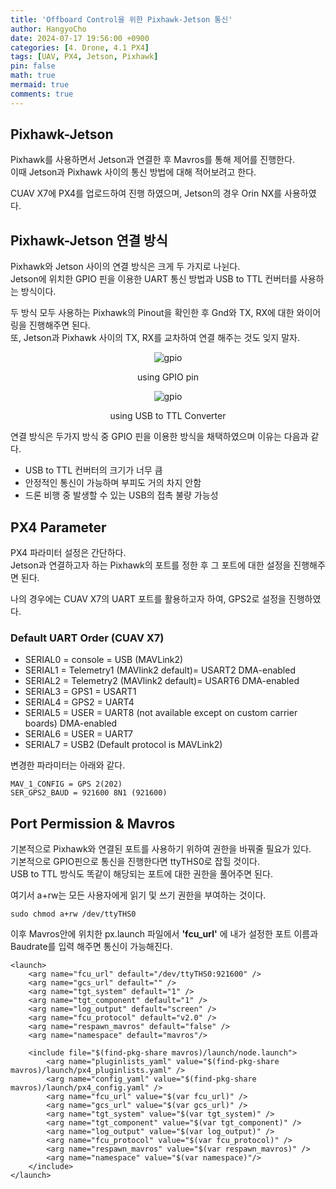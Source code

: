 ```yaml
---
title: 'Offboard Control을 위한 Pixhawk-Jetson 통신'
author: HangyoCho
date: 2024-07-17 19:56:00 +0900
categories: [4. Drone, 4.1 PX4]
tags: [UAV, PX4, Jetson, Pixhawk]
pin: false
math: true
mermaid: true
comments: true
---
```


## Pixhawk-Jetson
Pixhawk를 사용하면서 Jetson과 연결한 후 Mavros를 통해 제어를 진행한다.  
이때 Jetson과 Pixhawk 사이의 통신 방법에 대해 적어보려고 한다.

CUAV X7에 PX4를 업로드하여 진행 하였으며, Jetson의 경우 Orin NX를 사용하였다.

## Pixhawk-Jetson 연결 방식
Pixhawk와 Jetson 사이의 연결 방식은 크게 두 가지로 나뉜다.  
Jetson에 위치한 GPIO 핀을 이용한 UART 통신 방법과 USB to TTL 컨버터를 사용하는 방식이다.  

두 방식 모두 사용하는 Pixhawk의 Pinout을 확인한 후 Gnd와 TX, RX에 대한 와이어링을 진행해주면 된다.  
또, Jetson과 Pixhawk 사이의 TX, RX를 교차하여 연결 해주는 것도 잊지 말자.

<div style="text-align: center;">
  <img src="https://img1.daumcdn.net/thumb/R1280x0/?scode=mtistory2&fname=https%3A%2F%2Fblog.kakaocdn.net%2Fdn%2FcqN2Eg%2FbtrATdDdbq7%2FTczEayQd9pPR6raBSKTm11%2Fimg.jpg" alt="gpio"/>
  <p>using GPIO pin</p>
</div>

<div style="text-align: center;">
  <img src="https://ardupilot.org/dev/_images/ODroid_Pixhawk_Wiring.jpg" alt="gpio"/>
  <p>using USB to TTL Converter</p>
</div>

연결 방식은 두가지 방식 중 GPIO 핀을 이용한 방식을 채택하였으며 이유는 다음과 같다.

- USB to TTL 컨버터의 크기가 너무 큼
- 안정적인 통신이 가능하며 부피도 거의 차지 안함
- 드론 비행 중 발생할 수 있는 USB의 접촉 불량 가능성

## PX4 Parameter
PX4 파라미터 설정은 간단하다.  
Jetson과 연결하고자 하는 Pixhawk의 포트를 정한 후 그 포트에 대한 설정을 진행해주면 된다. 

나의 경우에는 CUAV X7의 UART 포트를 활용하고자 하여, GPS2로 설정을 진행하였다.  

### Default UART Order (CUAV X7)
- SERIAL0 = console = USB (MAVLink2)
- SERIAL1 = Telemetry1 (MAVlink2 default)= USART2 DMA-enabled
- SERIAL2 = Telemetry2 (MAVlink2 default)= USART6 DMA-enabled
- SERIAL3 = GPS1 = USART1
- SERIAL4 = GPS2 = UART4
- SERIAL5 = USER = UART8 (not available except on custom carrier boards) DMA-enabled
- SERIAL6 = USER = UART7
- SERIAL7 = USB2 (Default protocol is MAVLink2) 

변경한 파라미터는 아래와 같다.
```PX4 Parameter
MAV_1_CONFIG = GPS 2(202)
SER_GPS2_BAUD = 921600 8N1 (921600)
```

## Port Permission & Mavros
기본적으로 Pixhawk와 연결된 포트를 사용하기 위하여 권한을 바꿔줄 필요가 있다.  
기본적으로 GPIO핀으로 통신을 진행한다면 ttyTHS0로 잡힐 것이다.  
USB to TTL 방식도 똑같이 해당되는 포트에 대한 권한을 풀어주면 된다.  

여기서 a+rw는 모든 사용자에게 읽기 및 쓰기 권한을 부여하는 것이다.
``` 
sudo chmod a+rw /dev/ttyTHS0
```

이후 Mavros안에 위치한 px.launch 파일에서 **'fcu_url'** 에 내가 설정한 포트 이름과 Baudrate를 입력 해주면 통신이 가능해진다.

```launch
<launch>
	<arg name="fcu_url" default="/dev/ttyTHS0:921600" />
	<arg name="gcs_url" default="" />
	<arg name="tgt_system" default="1" />
	<arg name="tgt_component" default="1" />
	<arg name="log_output" default="screen" />
	<arg name="fcu_protocol" default="v2.0" />
	<arg name="respawn_mavros" default="false" />
	<arg name="namespace" default="mavros"/>

	<include file="$(find-pkg-share mavros)/launch/node.launch">
		<arg name="pluginlists_yaml" value="$(find-pkg-share mavros)/launch/px4_pluginlists.yaml" />
		<arg name="config_yaml" value="$(find-pkg-share mavros)/launch/px4_config.yaml" />
		<arg name="fcu_url" value="$(var fcu_url)" />
		<arg name="gcs_url" value="$(var gcs_url)" />
		<arg name="tgt_system" value="$(var tgt_system)" />
		<arg name="tgt_component" value="$(var tgt_component)" />
		<arg name="log_output" value="$(var log_output)" />
		<arg name="fcu_protocol" value="$(var fcu_protocol)" />
		<arg name="respawn_mavros" value="$(var respawn_mavros)" />
		<arg name="namespace" value="$(var namespace)"/>
	</include>
</launch>
```
